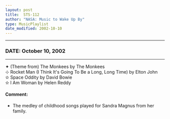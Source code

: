 ```yaml
---
layout: post
title:  STS-112
author: "NASA: Music to Wake Up By"
type: MusicPlaylist
date_modified: 2002-10-10
---
```


----
### DATE: October 10, 2002
----
✦ (Theme from) The Monkees by The Monkees  &nbsp;<br />⊹ Rocket Man (I Think It's Going To Be a Long, Long Time) by Elton John  &nbsp;<br />✫ Space Oddity by David Bowie  &nbsp;<br />✫ I Am Woman by Helen Reddy

#### Comment:
* The medley of childhood songs played for Sandra Magnus from her family.
